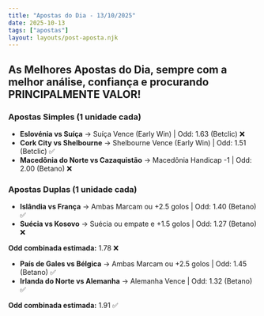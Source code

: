 ```yaml
---
title: "Apostas do Dia - 13/10/2025"
date: 2025-10-13
tags: ["apostas"]
layout: layouts/post-aposta.njk
---
```


## As Melhores Apostas do Dia, sempre com a melhor análise, confiança e procurando PRINCIPALMENTE VALOR!

### Apostas Simples (1 unidade cada)

- **Eslovénia vs Suíça** → Suíça Vence (Early Win) | Odd: 1.63 (Betclic) ❌
- **Cork City vs Shelbourne** → Shelbourne Vence (Early Win) | Odd: 1.51 (Betclic) ✅
- **Macedônia do Norte vs Cazaquistão** → Macedônia Handicap -1 | Odd: 2.00 (Betano) ❌ 


### Apostas Duplas (1 unidade cada)

- **Islândia vs França** → Ambas Marcam ou +2.5 golos | Odd: 1.40 (Betano) ✅
- **Suécia vs Kosovo** → Suécia ou empate e +1.5 golos | Odd: 1.27 (Betano) ❌

**Odd combinada estimada:** 1.78 ❌

- **País de Gales vs Bélgica** → Ambas Marcam ou +2.5 golos | Odd: 1.45 (Betano) ✅
- **Irlanda do Norte vs Alemanha** → Alemanha Vence | Odd: 1.32 (Betano) ✅

**Odd combinada estimada:** 1.91 ✅